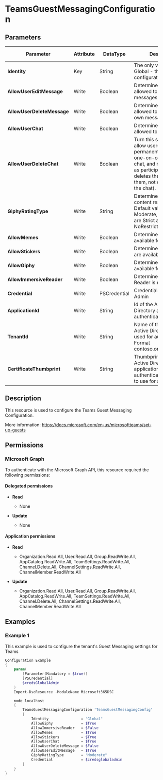 ﻿# TeamsGuestMessagingConfiguration

## Parameters

| Parameter | Attribute | DataType | Description | Allowed Values |
| --- | --- | --- | --- | --- |
| **Identity** | Key | String | The only valid input is Global - the tenant wide configuration | `Global` |
| **AllowUserEditMessage** | Write | Boolean | Determines if a user is allowed to edit their own messages. | |
| **AllowUserDeleteMessage** | Write | Boolean | Determines if a user is allowed to delete their own messages. | |
| **AllowUserChat** | Write | Boolean | Determines if a user is allowed to chat. | |
| **AllowUserDeleteChat** | Write | Boolean | Turn this setting on to allow users to permanently delete their one-on-one chat, group chat, and meeting chat as participants (this deletes the chat only for them, not other users in the chat). | |
| **GiphyRatingType** | Write | String | Determines Giphy content restrictions. Default value is Moderate, other options are Strict and NoRestriction. | `Moderate`, `Strict`, `NoRestriction` |
| **AllowMemes** | Write | Boolean | Determines if memes are available for use. | |
| **AllowStickers** | Write | Boolean | Determines if stickers are available for use. | |
| **AllowGiphy** | Write | Boolean | Determines if Giphy are available for use. | |
| **AllowImmersiveReader** | Write | Boolean | Determines if Immersive Reader is enabled. | |
| **Credential** | Write | PSCredential | Credentials of the Teams Admin | |
| **ApplicationId** | Write | String | Id of the Azure Active Directory application to authenticate with. | |
| **TenantId** | Write | String | Name of the Azure Active Directory tenant used for authentication. Format contoso.onmicrosoft.com | |
| **CertificateThumbprint** | Write | String | Thumbprint of the Azure Active Directory application's authentication certificate to use for authentication. | |

## Description

This resource is used to configure the Teams Guest Messaging Configuration.

More information: https://docs.microsoft.com/en-us/microsoftteams/set-up-guests

## Permissions

### Microsoft Graph

To authenticate with the Microsoft Graph API, this resource required the following permissions:

#### Delegated permissions

- **Read**

    - None

- **Update**

    - None

#### Application permissions

- **Read**

    - Organization.Read.All, User.Read.All, Group.ReadWrite.All, AppCatalog.ReadWrite.All, TeamSettings.ReadWrite.All, Channel.Delete.All, ChannelSettings.ReadWrite.All, ChannelMember.ReadWrite.All

- **Update**

    - Organization.Read.All, User.Read.All, Group.ReadWrite.All, AppCatalog.ReadWrite.All, TeamSettings.ReadWrite.All, Channel.Delete.All, ChannelSettings.ReadWrite.All, ChannelMember.ReadWrite.All

## Examples

### Example 1

This example is used to configure the tenant's Guest Messaging settings for Teams

```powershell
Configuration Example
{
    param(
        [Parameter(Mandatory = $true)]
        [PSCredential]
        $credsGlobalAdmin
    )
    Import-DscResource -ModuleName Microsoft365DSC

    node localhost
    {
        TeamsGuestMessagingConfiguration 'TeamsGuestMessagingConfig'
        {
            Identity               = "Global"
            AllowGiphy             = $True
            AllowImmersiveReader   = $False
            AllowMemes             = $True
            AllowStickers          = $True
            AllowUserChat          = $True
            AllowUserDeleteMessage = $False
            AllowUserEditMessage   = $True
            GiphyRatingType        = "Moderate"
            Credential             = $credsglobaladmin
        }
    }
}
```

